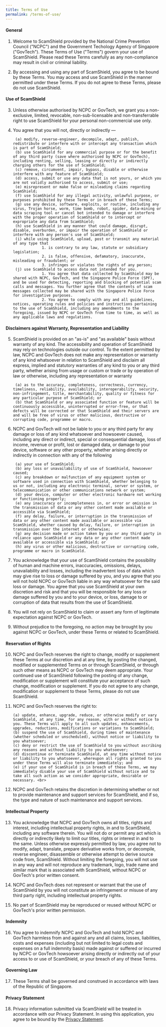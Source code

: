 ```yaml
---
title: Terms of Use
permalink: /terms-of-use/
---
```


#### General
1. Welcome to ScamShield provided by the National Crime Prevention Council ("NCPC") and the Government Techology Agency of Singapore ("GovTech"). These Terms of Use ("Terms") govern your use of ScamShield. Please read these Terms carefully as any non-compliance may result in civil or criminal liability.

2. By accessing and using any part of ScamShield, you agree to be bound by these Terms. You may access and use ScamShield in the manner permitted under these Terms. If you do not agree to these Terms, please do not use ScamShield.

#### Use of ScamShield
3. Unless otherwise authorised by NCPC or GovTech, we grant you a non-exclusive, limited, revocable, non-sub-licensable and non-transferrable right to use ScamShield for your personal non-commercial use only.

4. You agree that you will not, directly or indirectly —

		(a) modify, reverse-engineer, decompile, adapt, publish, redistribute or interfere with or intercept any transaction which is part of ScamShield;
		(b) use ScamShield for any commercial purpose or for the benefit of any third party (save where authorised by NCPC or GovTech), including renting, selling, leasing or directly or indirectly charging others for the use of ScamShield;
		(c) remove, circumvent, impair, bypass, disable or otherwise interfere with any feature of ScamShield;
		(d) access, submit or use any data that is not yours, or which you are not validly authorised to access, submit or use;
		(e) misrepresent or make false or misleading claims regarding ScamShield;
		(f) use ScamShield for any illegal activity, unlawful purpose, or purposes prohibited by these Terms or in breach of these Terms;
		(g) use any device, software, exploits, or routine, including any virus, Trojan horse, worm, time bomb, robot, spider, data-mining or data scraping tool or cancel bot intended to damage or interfere with the proper operation of ScamShield or to intercept or expropriate any data from ScamShield;
		(h) use ScamShield in any manner that could damage, disrupt, disable, overburden, or impair the operation of ScamShield or interfere with any person's use of ScamShield;
		(i) while using ScamShield, upload, post or transmit any material of any type that 
					1. is contrary to any law, statute or subsidiary legislation;
					2. is false, offensive, defamatory, inaccurate, misleading or fraudulent; or
					3. infringes or violates the rights of any person;  
		(j) use ScamShield to access data not intended for you.
					1. You agree that data collected by ScamShield may be shared with NCPC, GovTech, and the Singapore Police Force (SPF), and be used for detecting, reporting and blocking of potential scam calls and messages. You further agree that the contents of scam messages collected may be shared with the Singapore Police Force for investigative purposes.     
					2. You agree to comply with any and all guidelines, notices, operating rules and policies and instructions pertaining to the use of ScamShield, including any amendments to the foregoing, issued by NCPC or GovTech from time to time, as well as any applicable laws and regulations.
        
#### Disclaimers against Warranty, Representation and Liability

5. ScamShield is provided on an "as-is" and "as available" basis without warranty of any kind. The accessibility and operation of ScamShield may rely on technologies outside our control. To the extent permitted by law, NCPC and GovTech does not make any representation or warranty of any kind whatsoever in relation to ScamShield and disclaim all express, implied and statutory warranties of any kind to you or any third party, whether arising from usage or custom or trade or by operation of law or otherwise, including any representation or warranty
 
		(a) as to the accuracy, completeness, correctness, currency, timeliness, reliability, availability, interoperability, security, non-infringement, title, merchantability, quality or fitness for any particular purpose of ScamShield; or 
		(b) that ScamShield or any associated function or feature will be continuously accessible, uninterrupted or error-free, or that defects will be corrected or that ScamShield and their servers are and will be free of virus or other malicious, destructive or corrupting code, programme or macro.

6. NCPC and GovTech will not be liable to you or any third party for any damage or loss of any kind whatsoever and howsoever caused, including any direct or indirect, special or consequential damage, loss of income, revenue or profit, lost or damaged data, or damage to your device, software or any other property, whether arising directly or indirectly in connection with any of the following

		(a) your use of ScamShield;
		(b) any loss or unavailability of use of ScamShield, howsoever caused;
		(c) any breakdown or malfunction of any equipment system or software used in connection with ScamShield, whether belonging to us or not, including any electronic terminal, server or system, or telecommunication or other communications network or system;
		(d) your device, computer or other electronic hardware not working or functioning properly;
		(e) any inaccuracy or incompleteness in, or error or omission in the transmission of data or any other content made available or accessible via ScamShield;
		(f) any delay, failure, or interruption in the transmission of data or any other content made available or accessible via ScamShield, whether caused by delay, failure, or interruption in transmission over the internet or otherwise;
		(g) any decision made or action taken by you or any third party in reliance upon ScamShield or any data or any other content made available or accessible via ScamShield; or
		(h) any virus or other malicious, destructive or corrupting code, programme or macro in ScamShield.

7. You acknowledge that your use of ScamShield contains the possibility of human and machine errors, inaccuracies, omissions, delays, unavailability and losses, including the inadvertent loss of data which may give rise to loss or damage suffered by you, and you agree that you will not hold NCPC or GovTech liable in any way whatsoever for the said loss or damage. You agree that you use ScamShield at your own discretion and risk and that you will be responsible for any loss or damage suffered by you and to your device, or loss, damage to or corruption of data that results from the use of ScamShield.

8. You will not rely on ScamShield to claim or assert any form of legitimate expectation against NCPC or GovTech.

9. Without prejudice to the foregoing, no action may be brought by you against NCPC or GovTech, under these Terms or related to ScamShield.

#### Reservation of Rights
10. NCPC and GovTech reserves the right to change, modify or supplement these Terms at our discretion and at any time, by posting the changed, modified or supplemented Terms on or through ScamShield, or through such other means as NCPC or GovTech may deem appropriate. Your continued use of ScamShield following the posting of any change, modification or supplement will constitute your acceptance of such change, modification or supplement. If you do not agree to any change, modification or supplement to these Terms, please do not use ScamShield.

11. NCPC and GovTech reserves the right to:

		(a) update, enhance, upgrade, reduce, or otherwise modify or vary ScamShield, at any time, for any reason, with or without notice to you. These Terms will apply to all such updates, enhancements, upgrades, reductions, modifications or variations to ScamShield;
		(b) suspend the use of ScamShield, during times of maintenance (whether scheduled or unscheduled), without notice or liability to you whatsoever;
		(c) deny or restrict the use of ScamShield to you without ascribing any reasons and without liability to you whatsoever;
		(d) discontinue or terminate ScamShield, at any time without notice or liability to you whatsoever, whereupon all rights granted to you under these Terms will also terminate immediately; and
		(e) if your use of ScamShield is in breach of these Terms, we may immediately disable your use of ScamShield without notice and to take all such action as we consider appropriate, desirable or necessary. <br>

12. NCPC and GovTech retains the discretion in determining whether or not to provide maintenance and support services for ScamShield, and if so, the type and nature of such maintenance and support services.

#### Intellectual Property

13. You acknowledge that NCPC and GovTech owns all titles, rights and interest, including intellectual property rights, in and to ScamShield, including any software therein. You will not do or permit any act which is directly or indirectly likely to limit our titles, rights or interest in and to the same. Unless otherwise expressly permitted by law, you agree not to modify, adapt, translate, prepare derivative works from, or decompile, reverse engineer, disassemble or otherwise attempt to derive source code from, ScamShield. Without limiting the foregoing, you will not use in any way and will not reproduce any trademark, logo, trade name and similar mark that is associated with ScamShield, without NCPC or GovTech's prior written consent.

14. NCPC and GovTech does not represent or warrant that the use of ScamShield by you will not constitute an infringement or misuse of any third party right, including intellectual property rights.

15. No part of ScamShield may be reproduced or reused without NCPC or GovTech's prior written permission.

#### Indemnity

16. You agree to indemnify NCPC and GovTech and hold NCPC and GovTech harmless from and against any and all claims, losses, liabilities, costs and expenses (including but not limited to legal costs and expenses on a full indemnity basis) made against or suffered or incurred by NCPC or GovTech howsoever arising directly or indirectly out of your access to or use of ScamShield, or your breach of any of these Terms.

#### Governing Law

17. These Terms shall be governed and construed in accordance with laws of the Republic of Singapore.

#### Privacy Statement

18. Privacy information submitted via ScamShield will be treated in accordance with our Privacy Statement. In using this application, you agree to be bound by the [Privacy Statement](/privacy/).